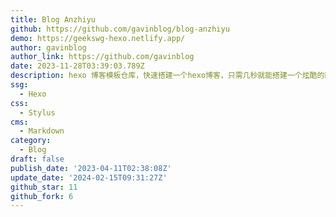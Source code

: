 ```yaml
---
title: Blog Anzhiyu
github: https://github.com/gavinblog/blog-anzhiyu
demo: https://geekswg-hexo.netlify.app/
author: gavinblog
author_link: https://github.com/gavinblog
date: 2023-11-28T03:39:03.789Z
description: hexo 博客模板仓库，快速搭建一个hexo博客，只需几秒就能搭建一个炫酷的静态博客。
ssg:
  - Hexo
css:
  - Stylus
cms:
  - Markdown
category:
  - Blog
draft: false
publish_date: '2023-04-11T02:38:08Z'
update_date: '2024-02-15T09:31:27Z'
github_star: 11
github_fork: 6
---
```

